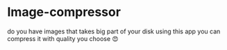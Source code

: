 # Image-compressor
do you have images that takes big part of your disk using this app you can compress it with quality you choose 😍
